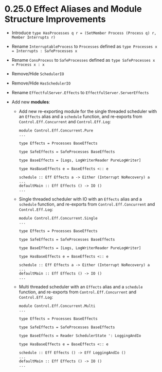 # 0.25.0 Effect Aliases and Module Structure Improvements 

- Introduce `type HasProcesses q r = (SetMember Process (Process q) r, Member Interrupts r)`

- Rename `InterruptableProcess` to `Processes` defined
  as `type Processes x = Interrupts : SafeProcesses x`

- Rename `ConsProcess` to `SafeProcesses` defined as
  `type SafeProcesses x = Process x : x`

- Remove/Hide `SchedulerIO`

- Remove/Hide `HasSchedulerIO`

- Rename `EffectfulServer.Effects` to `EffectfulServer.ServerEffects` 

- Add new **modules**:  
      
    - Add new re-exporting module for the single threaded scheduler with an `Effects` 
      alias and a `schedule` function, and re-exports from 
      `Control.Eff.Concurrent` and `Control.Eff.Log`:
     
          module Control.Eff.Concurrent.Pure
          ...
          
          type Effects = Processes BaseEffects
          
          type SafeEffects = SafeProcesses BaseEffects
    
          type BaseEffects = [Logs, LogWriterReader PureLogWriter]
          
          type HasBaseEffects e = BaseEffects <:: e 
          
          schedule :: Eff Effects a -> Either (Interrupt NoRecovery) a
          ...
          defaultMain :: Eff Effects () -> IO ()
          ...
          
    - Single threaded scheduler with IO with an `Effects` 
      alias and a `schedule` function, and re-exports from 
      `Control.Eff.Concurrent` and `Control.Eff.Log`: 
     
          module Control.Eff.Concurrent.Single
          ...
    
          type Effects = Processes BaseEffects
          
          type SafeEffects = SafeProcesses BaseEffects
    
          type BaseEffects = [Logs, LogWriterReader PureLogWriter] 
    
          type HasBaseEffects e = BaseEffects <:: e 
    
          schedule :: Eff Effects a -> Either (Interrupt NoRecovery) a
          ...
          defaultMain :: Eff Effects () -> IO ()
          ...
    
    - Multi threaded scheduler with an `Effects` alias and a `schedule` function, and re-exports from 
      `Control.Eff.Concurrent` and `Control.Eff.Log`: 
     
          module Control.Eff.Concurrent.Multi
          ...
          
          type Effects = Processes BaseEffects
          
          type SafeEffects = SafeProcesses BaseEffects
          
          type BaseEffects = Reader SchedulerState ': LoggingAndIo
          
          type HasBaseEffects e = BaseEffects <:: e
          
          schedule :: Eff Effects () -> Eff LoggingAndIo ()
          ...
          defaultMain :: Eff Effects () -> IO ()
          ...
